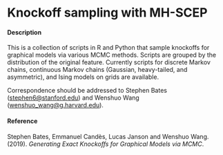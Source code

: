 # Knockoff sampling with MH-SCEP

#### Description

This is a collection of scripts in R and Python that sample knockoffs for graphical models via various MCMC methods. Scripts are grouped by the distribution of the original feature. Currently scripts for discrete Markov chains, continuous Markov chains (Gaussian, heavy-tailed, and asymmetric), and Ising models on grids are available.

Correspondence should be addressed to Stephen Bates (stephen6@stanford.edu) and Wenshuo Wang (wenshuo_wang@g.harvard.edu).

#### Reference

Stephen Bates, Emmanuel Candès, Lucas Janson and Wenshuo Wang. (2019). *Generating Exact Knockoffs for Graphical Models via MCMC*.
